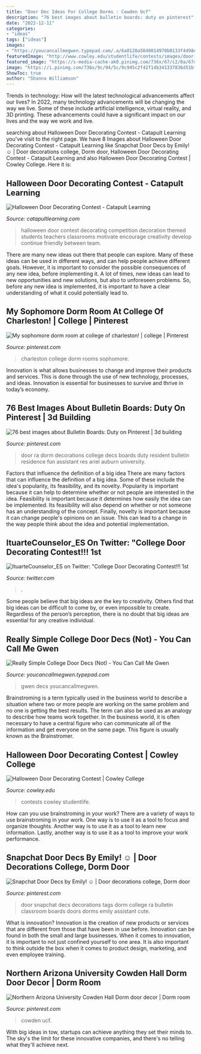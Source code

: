 ```yaml
---
title: "Door Dec Ideas For College Dorms : Cowden Ucf"
description: "76 best images about bulletin boards: duty on pinterest"
date: "2022-12-11"
categories:
- "ideas"
tags: ["ideas"]
images:
- "https://youcancallmegwen.typepad.com/.a/6a0120a5840014970b0133f4d98ee9970b-600wi"
featuredImage: "http://www.cowley.edu/studentlife/contests/images/door-contest/2019/second-place.jpg"
featured_image: "https://s-media-cache-ak0.pinimg.com/736x/67/c2/0a/67c20a6e496a61c8b9c4625b22029440--college-of-charleston-dorm-charleston-sc.jpg"
image: "https://i.pinimg.com/736x/9c/94/5c/9c945c2f42f14b341337836d51bf0d25--snapchat-decorations-door-decorations-college.jpg"
ShowToc: true
author: "Shanna Williamson"
---
```



Trends in technology: How will the latest technological advancements affect our lives?
In 2022, many technology advancements will be changing the way we live. Some of these include artificial intelligence, virtual reality, and 3D printing. These advancements could have a significant impact on our lives and the way we work and live.

	

		
searching about Halloween Door Decorating Contest - Catapult Learning you've visit to the right page. We have 8 Images about Halloween Door Decorating Contest - Catapult Learning like Snapchat Door Decs by Emily! ☺️ | Door decorations college, Dorm door, Halloween Door Decorating Contest - Catapult Learning and also Halloween Door Decorating Contest | Cowley College. Here it is:
		
    
## Halloween Door Decorating Contest - Catapult Learning

<img loading=lazy src="https://catapultlearning.com/wp-content/uploads/2018/11/HRS_NewCastle_DoorDecorating_1.jpeg" onerror="this.onerror=null;this.src='https://tse3.mm.bing.net/th?id=OIP.1ve2pO2KvaB-uVful0M6hQHaJl&amp;pid=15.1';" alt="Halloween Door Decorating Contest - Catapult Learning">

_Source: catapultlearning.com_

>halloween door contest decorating competition decoration themed students teachers classrooms motivate encourage creativity develop continue friendly between team. 

	

There are many new ideas out there that people can explore. Many of these ideas can be used in different ways, and can help people achieve different goals. However, it is important to consider the possible consequences of any new idea, before implementing it. A lot of times, new ideas can lead to new opportunities and new solutions, but also to unforeseen problems. So, before any new idea is implemented, it is important to have a clear understanding of what it could potentially lead to.

    
## My Sophomore Dorm Room At College Of Charleston! | College | Pinterest

<img loading=lazy src="https://s-media-cache-ak0.pinimg.com/736x/67/c2/0a/67c20a6e496a61c8b9c4625b22029440--college-of-charleston-dorm-charleston-sc.jpg" onerror="this.onerror=null;this.src='https://tse4.mm.bing.net/th?id=OIP.OoUrHRS7AZLBK3w1YA-FbgHaE8&amp;pid=15.1';" alt="My sophomore dorm room at college of charleston! | college | Pinterest">

_Source: pinterest.com_

>charleston college dorm rooms sophomore. 

	

Innovation is what allows businesses to change and improve their products and services. This is done through the use of new technology, processes, and ideas. Innovation is essential for businesses to survive and thrive in today’s economy.

    
## 76 Best Images About Bulletin Boards: Duty On Pinterest | 3d Building

<img loading=lazy src="https://s-media-cache-ak0.pinimg.com/736x/cd/1b/14/cd1b14310b0002bca0f0b2decef36ed8--college-dorm-door-ra-door-decs.jpg" onerror="this.onerror=null;this.src='https://tse3.mm.bing.net/th?id=OIP.REJuH40KfY7DodjH85aSiQHaJ4&amp;pid=15.1';" alt="76 best images about Bulletin Boards: Duty on Pinterest | 3d building">

_Source: pinterest.com_

>door ra dorm decorations college decs boards duty resident bulletin residence fun assistant res ariel auburn university. 

	

Factors that influence the definition of a big idea
There are many factors that can influence the definition of a big idea. Some of these include the idea's popularity, its feasibility, and its novelty. Popularity is important because it can help to determine whether or not people are interested in the idea. Feasibility is important because it determines how easily the idea can be implemented. Its feasibility will also depend on whether or not someone has an understanding of the concept. Finally, novelty is important because it can change people's opinions on an issue. This can lead to a change in the way people think about the idea and potential implementation.

    
## ItuarteCounselor_ES On Twitter: &quot;College Door Decorating Contest!!! 1st

<img loading=lazy src="https://pbs.twimg.com/media/CrYC9oGVMAA1jbP.jpg:large" onerror="this.onerror=null;this.src='https://tse3.mm.bing.net/th?id=OIP.q5K5lglCpUA3dgq8zSuiDwHaJ4&amp;pid=15.1';" alt="ItuarteCounselor_ES on Twitter: &quot;College Door Decorating Contest!!! 1st">

_Source: twitter.com_

>. 

	

Some people believe that big ideas are the key to creativity. Others find that big ideas can be difficult to come by, or even impossible to create. Regardless of the person’s perception, there is no doubt that big ideas are essential for any creative individual.

    
## Really Simple College Door Decs (Not) - You Can Call Me Gwen

<img loading=lazy src="https://youcancallmegwen.typepad.com/.a/6a0120a5840014970b0133f4d98ee9970b-600wi" onerror="this.onerror=null;this.src='https://tse3.mm.bing.net/th?id=OIP.RriMDL5lvqVnuW6clVgONgHaKz&amp;pid=15.1';" alt="Really Simple College Door Decs (Not) - You Can Call Me Gwen">

_Source: youcancallmegwen.typepad.com_

>gwen decs youcancallmegwen. 

	

Brainstroming is a term typically used in the business world to describe a situation where two or more people are working on the same problem and no one is getting the best results. The term can also be used as an analogy to describe how teams work together. In the business world, it is often necessary to have a central figure who can communicate all of the information and get everyone on the same page. This figure is usually known as the Brainstromer.

    
## Halloween Door Decorating Contest | Cowley College

<img loading=lazy src="http://www.cowley.edu/studentlife/contests/images/door-contest/2019/second-place.jpg" onerror="this.onerror=null;this.src='https://tse1.mm.bing.net/th?id=OIP.czU8wr0CW5K4_UGnqP0RMQHaJ4&amp;pid=15.1';" alt="Halloween Door Decorating Contest | Cowley College">

_Source: cowley.edu_

>contests cowley studentlife. 

	

How can you use brainstroming in your work?
There are a variety of ways to use brainstroming in your work. One way is to use it as a tool to focus and organize thoughts. Another way is to use it as a tool to learn new information. Lastly, another way is to use it as a tool to improve your work performance.

    
## Snapchat Door Decs By Emily! ☺️ | Door Decorations College, Dorm Door

<img loading=lazy src="https://i.pinimg.com/736x/9c/94/5c/9c945c2f42f14b341337836d51bf0d25--snapchat-decorations-door-decorations-college.jpg" onerror="this.onerror=null;this.src='https://tse3.mm.bing.net/th?id=OIP.pG54jUuQ_LncBxM0lgD_5QHaJ3&amp;pid=15.1';" alt="Snapchat Door Decs by Emily! ☺️ | Door decorations college, Dorm door">

_Source: pinterest.com_

>door snapchat decs decorations tags dorm college ra bulletin classroom boards doors dorms emily assistant cute. 

	

What is innovation?
Innovation is the creation of new products or services that are different from those that have been in use before. Innovation can be found in both the small and large businesses. When it comes to innovation, it is important to not just confined yourself to one area. It is also important to think outside the box when it comes to product design, marketing, and even employee training.

    
## Northern Arizona University Cowden Hall Dorm Door Decor | Dorm Room

<img loading=lazy src="https://i.pinimg.com/736x/a6/a6/53/a6a653d72db5ea65165bc3619b88c7a0--northern-arizona-university-dorm-door.jpg" onerror="this.onerror=null;this.src='https://tse4.mm.bing.net/th?id=OIP.MRHYx0lMePx3fJ3FK5dUkAHaJ3&amp;pid=15.1';" alt="Northern Arizona University Cowden Hall Dorm door decor | Dorm room">

_Source: pinterest.com_

>cowden ucf. 

	

With big ideas in tow, startups can achieve anything they set their minds to. The sky's the limit for these innovative companies, and there's no telling what they'll achieve next.

